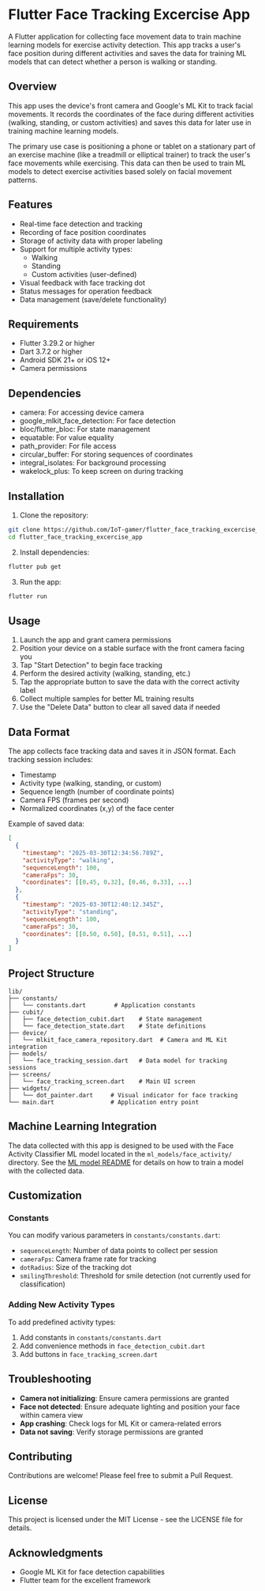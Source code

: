 # Flutter Face Tracking Excercise App

A Flutter application for collecting face movement data to train machine learning models for exercise activity detection. This app tracks a user's face position during different activities and saves the data for training ML models that can detect whether a person is walking or standing.

## Overview

This app uses the device's front camera and Google's ML Kit to track facial movements. It records the coordinates of the face during different activities (walking, standing, or custom activities) and saves this data for later use in training machine learning models.

The primary use case is positioning a phone or tablet on a stationary part of an exercise machine (like a treadmill or elliptical trainer) to track the user's face movements while exercising. This data can then be used to train ML models to detect exercise activities based solely on facial movement patterns.

## Features

- Real-time face detection and tracking
- Recording of face position coordinates
- Storage of activity data with proper labeling
- Support for multiple activity types:
  - Walking
  - Standing
  - Custom activities (user-defined)
- Visual feedback with face tracking dot
- Status messages for operation feedback
- Data management (save/delete functionality)

## Requirements

- Flutter 3.29.2 or higher
- Dart 3.7.2 or higher
- Android SDK 21+ or iOS 12+
- Camera permissions

## Dependencies

- camera: For accessing device camera
- google_mlkit_face_detection: For face detection
- bloc/flutter_bloc: For state management
- equatable: For value equality
- path_provider: For file access
- circular_buffer: For storing sequences of coordinates
- integral_isolates: For background processing
- wakelock_plus: To keep screen on during tracking

## Installation

1. Clone the repository:
```bash
git clone https://github.com/IoT-gamer/flutter_face_tracking_excercise_app.git
cd flutter_face_tracking_excercise_app
```

2. Install dependencies:
```bash
flutter pub get
```

3. Run the app:
```bash
flutter run
```

## Usage

1. Launch the app and grant camera permissions
2. Position your device on a stable surface with the front camera facing you
3. Tap "Start Detection" to begin face tracking
4. Perform the desired activity (walking, standing, etc.)
5. Tap the appropriate button to save the data with the correct activity label
6. Collect multiple samples for better ML training results
7. Use the "Delete Data" button to clear all saved data if needed

## Data Format

The app collects face tracking data and saves it in JSON format. Each tracking session includes:

- Timestamp
- Activity type (walking, standing, or custom)
- Sequence length (number of coordinate points)
- Camera FPS (frames per second)
- Normalized coordinates (x,y) of the face center

Example of saved data:

```json
[
  {
    "timestamp": "2025-03-30T12:34:56.789Z",
    "activityType": "walking",
    "sequenceLength": 100,
    "cameraFps": 30,
    "coordinates": [[0.45, 0.32], [0.46, 0.33], ...]
  },
  {
    "timestamp": "2025-03-30T12:40:12.345Z",
    "activityType": "standing",
    "sequenceLength": 100,
    "cameraFps": 30,
    "coordinates": [[0.50, 0.50], [0.51, 0.51], ...]
  }
]
```

## Project Structure

```
lib/
├── constants/
│   └── constants.dart        # Application constants
├── cubit/
│   ├── face_detection_cubit.dart    # State management
│   └── face_detection_state.dart    # State definitions
├── device/
│   └── mlkit_face_camera_repository.dart  # Camera and ML Kit integration
├── models/
│   └── face_tracking_session.dart   # Data model for tracking sessions
├── screens/
│   └── face_tracking_screen.dart    # Main UI screen
├── widgets/
│   └── dot_painter.dart     # Visual indicator for face tracking
└── main.dart                # Application entry point
```

## Machine Learning Integration

The data collected with this app is designed to be used with the Face Activity Classifier ML model located in the `ml_models/face_activity/` directory. See the [ML model README](ml_models/face_activity/README.md) for details on how to train a model with the collected data.

## Customization

### Constants

You can modify various parameters in `constants/constants.dart`:

- `sequenceLength`: Number of data points to collect per session
- `cameraFps`: Camera frame rate for tracking
- `dotRadius`: Size of the tracking dot
- `smilingThreshold`: Threshold for smile detection (not currently used for classification)

### Adding New Activity Types

To add predefined activity types:

1. Add constants in `constants/constants.dart`
2. Add convenience methods in `face_detection_cubit.dart`
3. Add buttons in `face_tracking_screen.dart`

## Troubleshooting

- **Camera not initializing**: Ensure camera permissions are granted
- **Face not detected**: Ensure adequate lighting and position your face within camera view
- **App crashing**: Check logs for ML Kit or camera-related errors
- **Data not saving**: Verify storage permissions are granted

## Contributing

Contributions are welcome! Please feel free to submit a Pull Request.

## License

This project is licensed under the MIT License - see the LICENSE file for details.

## Acknowledgments

- Google ML Kit for face detection capabilities
- Flutter team for the excellent framework
